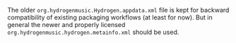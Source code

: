 The older `org.hydrogenmusic.Hydrogen.appdata.xml` file is kept for
backward compatibility of existing packaging workflows (at least for
now). But in general the newer and properly licensed
`org.hydrogenmusic.hydrogen.metainfo.xml` should be used.
